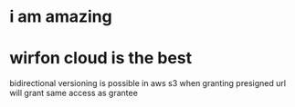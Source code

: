 # i am amazing 
# wirfon cloud is the best
bidirectional versioning is possible in aws s3
when granting presigned url will grant same access as grantee
